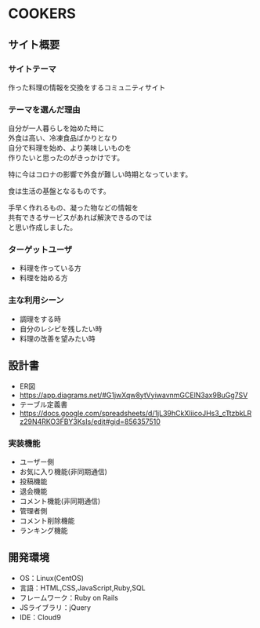 # COOKERS

## サイト概要
### サイトテーマ
作った料理の情報を交換をするコミュニティサイト

### テーマを選んだ理由
自分が一人暮らしを始めた時に<br>
外食は高い、冷凍食品ばかりとなり<br>
自分で料理を始め、より美味しいものを<br>
作りたいと思ったのがきっかけです。

特に今はコロナの影響で外食が難しい時期となっています。

食は生活の基盤となるものです。

手早く作れるもの、凝った物などの情報を<br>
共有できるサービスがあれば解決できるのでは<br>
と思い作成しました。

### ターゲットユーザ
- 料理を作っている方
- 料理を始める方

### 主な利用シーン
- 調理をする時
- 自分のレシピを残したい時
- 料理の改善を望みたい時

## 設計書
- ER図
- https://app.diagrams.net/#G1jwXqw8ytVyiwavnmGCElN3ax9BuGg7SV
- テーブル定義書
- https://docs.google.com/spreadsheets/d/1jL39hCkXIiicoJHs3_cTtzbkLRz29N4RKO3FBY3KsIs/edit#gid=856357510

### 実装機能
- ユーザー側
- お気に入り機能(非同期通信)
- 投稿機能
- 退会機能
- コメント機能(非同期通信)
- 管理者側
- コメント削除機能
- ランキング機能


## 開発環境
- OS：Linux(CentOS)
- 言語：HTML,CSS,JavaScript,Ruby,SQL
- フレームワーク：Ruby on Rails
- JSライブラリ：jQuery
- IDE：Cloud9
